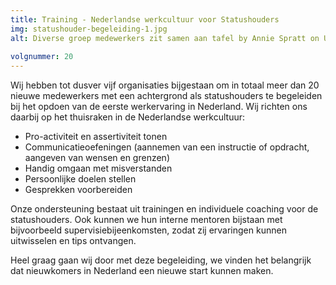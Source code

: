 ```yaml
---
title: Training - Nederlandse werkcultuur voor Statushouders
img: statushouder-begeleiding-1.jpg
alt: Diverse groep medewerkers zit samen aan tafel by Annie Spratt on Unsplash
  
volgnummer: 20
---
```


Wij hebben tot dusver vijf organisaties bijgestaan om in totaal meer dan 20 nieuwe medewerkers met een achtergrond als statushouders te begeleiden bij het opdoen van de eerste werkervaring in Nederland. Wij richten ons daarbij op het thuisraken in de Nederlandse werkcultuur: 

* Pro-activiteit en assertiviteit tonen
* Communicatieoefeningen (aannemen van een instructie of opdracht, aangeven van wensen en grenzen)
* Handig omgaan met misverstanden
* Persoonlijke doelen stellen
* Gesprekken voorbereiden

Onze ondersteuning bestaat uit trainingen en individuele coaching voor de statushouders. Ook kunnen we hun interne mentoren bijstaan met bijvoorbeeld supervisiebijeenkomsten, zodat zij ervaringen kunnen uitwisselen en tips ontvangen.


Heel graag gaan wij door met deze begeleiding, we vinden het belangrijk dat nieuwkomers in Nederland een nieuwe start kunnen maken.